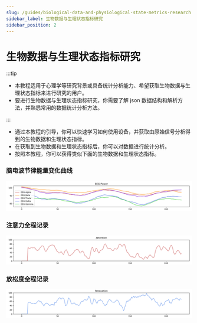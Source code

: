 ```yaml
---
slug: /guides/biological-data-and-physiological-state-metrics-research
sidebar_label: 生物数据与生理状态指标研究
sidebar_position: 2
---
```


# 生物数据与生理状态指标研究

:::tip

- 本教程适用于心理学等研究背景或具备统计分析能力、希望获取生物数据与生理状态指标来进行研究的用户。
- 要进行生物数据与生理状态指标研究，你需要了解 json 数据结构和解析方法，并熟悉常用的数据统计分析方法。

:::

- 通过本教程的引导，你可以快速学习如何使用设备，并获取由原始信号分析得到的生物数据和生理状态指标。
- 在获取到生物数据和生理状态指标后，你可以对数据进行统计分析。
- 按照本教程，你可以获得类似下面的生物数据和生理状态指标。

### 脑电波节律能量变化曲线

![脑电波节律能量变化曲线](./image/eeg-rhythms-power-curve.png)

### 注意力全程记录

![注意力全程记录](./image/attention-rec.png)

### 放松度全程记录

![放松度全程记录](./image/relaxation-rec.png)

